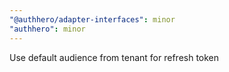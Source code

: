 ```yaml
---
"@authhero/adapter-interfaces": minor
"authhero": minor
---
```


Use default audience from tenant for refresh token
